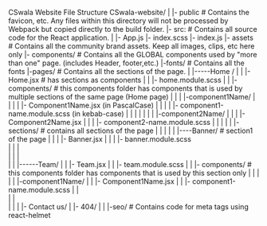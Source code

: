 CSwala Website File Structure
CSwala-website/
|
|- public # Contains the favicon, etc. Any files within this directory will not be processed by Webpack but copied directly to the build folder.
|- src: # Contains all source code for the React application.
    |
    |- App.js
    |- index.scss
    |- index.js
    |- assets   # Contains all the community brand assets. Keep all images, clips, etc here only
    |- components/   # Contains all the GLOBAL components used by "more than one" page. (includes Header, footer,etc.)
    |-fonts/         # Contains all the fonts 
    |-pages/         # Contains all the sections of the page.
    |      |-----Home /
    |      |      |- Home.jsx    # has sections as components
    |      |      |- home.module.scss
    |      |      |- components/ # this components folder has components that is used by multiple sections of the same page (Home page)
    |      |      |     |-component1Name/
    |      |      |     |    |- Component1Name.jsx (in PascalCase)
    |      |      |     |    |- component1-name.module.scss (in kebab-case)
    |      |      |     |
    |      |      |     |-component2Name/
    |      |      |         |- Component2Name.jsx
    |      |      |         |- component2-name.module.scss
    |      |      |
    |      |      |- sections/ # contains all sections of the page
    |      |            |
    |      |            |----Banner/  # section1 of the page
    |      |            |        |- Banner.jsx
    |      |            |        |- banner.module.scss          
    |      |            |        
    |      |            |                          
    |      |            |------Team/ 
    |      |                     |- Team.jsx
    |      |                     |- team.module.scss
    |      |                     |- components/ # this components folder has components that is used by this section only
    |      |                          |
    |      |                          |-component1Name/
    |      |                               |- Component1Name.jsx 
    |      |                               |- component1-name.module.scss
    |      |            
    |      |            
    |      |
    |      |- Contact us/
    |      |- 404/
    |
    |
    |-seo/ # Contains code for meta tags using react-helmet

